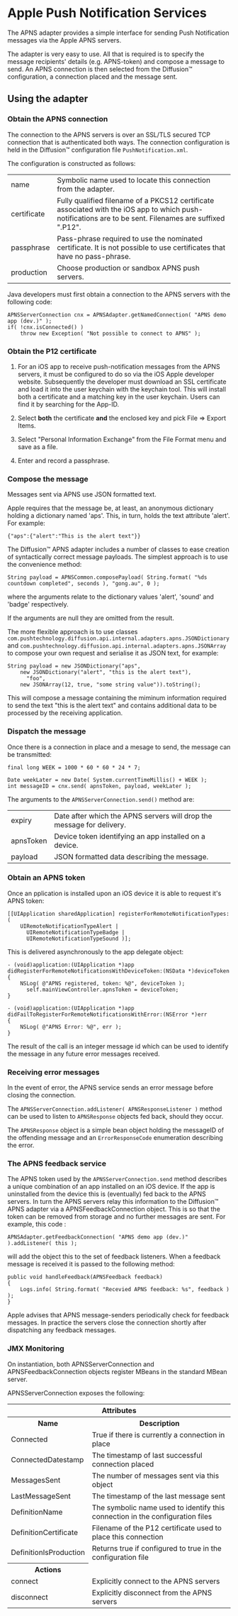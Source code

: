 # Apple Push Notification Services

The APNS adapter provides a simple interface for sending Push Notification messages via the
Apple APNS servers.

The adapter is very easy to use. All that is required is to specify the message recipients'
details (e.g. APNS-token) and compose a message to send. An APNS connection is then selected
from the Diffusion™ configuration, a connection placed and the message sent.

## Using the adapter

### Obtain the APNS connection

The connection to the APNS servers is over an SSL/TLS secured TCP connection that is
authenticated both ways. The connection configuration is held in the Diffusion™ configuration
file `PushNotification.xml`.

The configuration is constructed as follows:

<table>
  <tr>
    <td>name</td>
    <td>Symbolic name used to locate this connection from the adapter.</td>
  </tr>
    <tr>
    <td>certificate</td>
    <td>Fully qualified filename of a PKCS12 certificate associated with the iOS app to which
    push-notifications are to be sent. Filenames are suffixed ".P12".</td>
  </tr>
  <tr>
    <td>passphrase</td>
    <td>Pass-phrase required to use the nominated certificate. It is not possible to use
    certificates that have no pass-phrase.</td>
  </tr>
  <tr>
    <td>production</td>
    <td>Choose production or sandbox APNS push servers.</td>
  </tr>
</table>

Java developers must first obtain a connection to the APNS servers with the following code:

    APNSServerConnection cnx = APNSAdapter.getNamedConnection( "APNS demo app (dev.)" );
    if( !cnx.isConnected() )
        throw new Exception( "Not possible to connect to APNS" );
        
### Obtain the P12 certificate

1. For an iOS app to receive push-notification messages from the APNS servers, it must be
configured to do so via the iOS Apple developer website. Subsequently the developer must
download an SSL certificate and load it into the user keychain with the keychain tool.
This will install both a certificate and a matching key in the user keychain. Users can
find it by searching for the App-ID.

2. Select **both** the certificate **and** the enclosed key and pick File => Export Items.
3. Select "Personal Information Exchange" from the File Format menu and save as a file.
4. Enter and record a passphrase.

### Compose the message
 
Messages sent via APNS use JSON formatted text.

Apple requires that the message be, at least, an anonymous dictionary holding a dictionary
named 'aps'. This, in turn, holds the text attribute 'alert'. For example:

    {"aps":{"alert":"This is the alert text"}}

The Diffusion™ APNS adapter includes a number of classes to ease creation of syntactically
correct message payloads. The simplest approach is to use the convenience method:

    String payload = APNSCommon.composePayload( String.format( "%ds countdown completed", seconds ), "gong.au", 0 );

where the arguments relate to the dictionary values 'alert', 'sound' and 'badge' respectively.

If the arguments are null they are omitted from the result.

The more flexible approach is to use classes
`com.pushtechnology.diffusion.api.internal.adapters.apns.JSONDictionary`
and `com.pushtechnology.diffusion.api.internal.adapters.apns.JSONArray` to compose your
own request and serialise it as JSON text, for example:

    String payload = new JSONDictionary("aps",
        new JSONDictionary("alert", "this is the alert text"),
	      "foo",
        new JSONArray(12, true, "some string value")).toString();

This will compose a message containing the miminum information required to send the text
"this is the alert text" and contains additional data to be processed by the receiving application.

### Dispatch the message

Once there is a connection in place and a mesage to send, the message can be transmitted:

    final long WEEK = 1000 * 60 * 60 * 24 * 7;

    Date weekLater = new Date( System.currentTimeMillis() + WEEK );
    int messageID = cnx.send( apnsToken, payload, weekLater );
    
The arguments to the `APNSServerConnection.send()` method are:

<table>
  <tr>
    <td>expiry</td>
    <td>Date after which the APNS servers will drop the message for delivery.</td>
  </tr>
  <tr>
    <td>apnsToken</td>
    <td>Device token identifying an app installed on a device.</td>
  </tr>
  <tr>
    <td>payload</td>
    <td>JSON formatted data describing the message.</td>
  </tr>
</table>

### Obtain an APNS token

Once an pplication is installed upon an iOS device it is able to request it's APNS token:

    [[UIApplication sharedApplication] registerForRemoteNotificationTypes:( 
        UIRemoteNotificationTypeAlert |
	      UIRemoteNotificationTypeBadge |
	      UIRemoteNotificationTypeSound )];

This is delivered asynchronously to the app delegate object:

    - (void)application:(UIApplication *)app didRegisterForRemoteNotificationsWithDeviceToken:(NSData *)deviceToken 
    { 
        NSLog( @"APNS registered, token: %@", deviceToken );
	      self.mainViewController.apnsToken = deviceToken;
    }

    - (void)application:(UIApplication *)app didFailToRegisterForRemoteNotificationsWithError:(NSError *)err 
    { 
        NSLog( @"APNS Error: %@", err );
    }

The result of the call is an integer message id which can be used to identify the message
in any future error messages received.

###  Receiving error messages

In the event of error, the APNS service sends an error message before closing the connection.

The `APNSServerConnection.addListener( APNSResponseListener )` method can be used to listen
to `APNSResponse` objects fed back, should they occur.

The `APNSResponse` object is a simple bean object holding the messageID of the offending message
and an `ErrorResponseCode` enumeration describing the error.

### The APNS feedback service

The APNS token used by the `APNSServerConnection.send` method describes a unique combination of
an app installed on an iOS device. If the app is uninstalled from the device this is (eventually)
fed back to the APNS servers. In turn the APNS servers relay this information to the Diffusion™
APNS adapter via a APNSFeedbackConnection object. This is so that the token can be removed from
storage and no further messages are sent. For example, this code :

    APNSAdapter.getFeedbackConnection( "APNS demo app (dev.)" ).addListener( this );

will add the object this to the set of feedback listeners. When a feedback message is received
it is passed to the following method:

    public void handleFeedback(APNSFeedback feedback) 
    {
        Logs.info( String.format( "Recevied APNS feedback: %s", feedback ) );
    }

Apple advises that APNS message-senders periodically check for feedback messages. In practice the
servers close the connection shortly after dispatching any feedback messages.

### JMX Monitoring

On instantiation, both APNSServerConnection and APNSFeedbackConnection objects register MBeans
in the standard MBean server.

APNSServerConnection exposes the following:

<table>
  <tr>
    <th colspan="2">Attributes</th>
  </tr>
  <tr>
    <th>Name</th>
    <th>Description</th>
  </tr>
  <tr>
    <td>Connected</td>
    <td>True if there is currently a connection in place</td>
  </tr>
  <tr>
    <td>ConnectedDatestamp</td>
    <td>The timestamp of last successful connection placed</td>
  </tr>
  <tr>
    <td>MessagesSent</td>
    <td>The number of messages sent via this object</td>
  </tr>
  <tr>
    <td>LastMessageSent</td>
    <td>The timestamp of the last message sent</td>
  </tr>
  <tr>
    <td>DefinitionName</td>
    <td>The symbolic name used to identify this connection in the configuration files</td>
  </tr>
  <tr>
    <td>DefinitionCertificate</td>
    <td>Filename of the P12 certificate used to place this connection</td>
  </tr>
  <tr>
    <td>DefinitionIsProduction</td>
    <td>Returns true if configured to true in the configuration file</td>
  </tr>
  <tr>
    <th>Actions</th>
  </tr>
  <tr>
    <td>connect</td>
    <td>Explicitly connect to the APNS servers</td>
  </tr>
  <tr>
    <td>disconnect</td>
    <td>Explicitly disconnect from the APNS servers</td>
  </tr>
</table>
